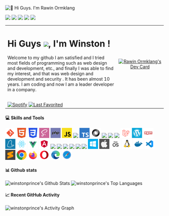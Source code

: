 <img src="https://i.imgur.com/FIVGQD7.jpg" alt="👋 Hi Guys. I'm Rawin Ormklang" title="👋 Hi Guys. I'm Rawin Ormklang"/>

<div align="left">

<a target="_blank" href="https://linkedin.com/in/25winston"><img src="https://img.shields.io/badge/winstonprince-%231DA1F2.svg?style=for-the-badge&logo=Linkedin&logoColor=white&color=1A7AB5"/></a> 
<a target="_blank" href="https://github.com/25winston"><img src="https://img.shields.io/badge/winstonprince-12100E.svg?style=for-the-badge&logo=github&logoColor=white"/></a> 
<a target="_blank" href="https://instagram.com/25winston"><img src="https://img.shields.io/badge/winstonprince-%23E4405F.svg?style=for-the-badge&logo=Instagram&logoColor=white&color=D12B7A"/></a> 
<a target="_blank" href="https://www.twitter.com/25winston"><img src="https://img.shields.io/badge/winstonprince-%231DA1F2.svg?style=for-the-badge&logo=Twitter&logoColor=white&color=2296E9"/></a> 
<a><img src="https://komarev.com/ghpvc/?username=winstonprince&label=PROFILE+VIEWS&style=for-the-badge&color=brightgreen"/></a> 

</div>  

<table>
  <tr>
    <td>
     <h1>Hi Guys <img src="https://i.imgur.com/R4SfNQG.gif" width="25">, I'm <a rel="noopener noreferrer">Winston</a> !</h1>

Welcome to my github
I am satisfied and I tried most fields of programming such as web design and development, etc., and finally I was able to find my interest, and that was web design and development and security . It has been almost 10 years. I am coding and now I am a leader developer in a company.
&nbsp;



<br/>
<a target="_blank" href="https://open.spotify.com/user/jjzobpl40am1hc6y1fs7oukqj"><img src="https://img.shields.io/badge/Follow me on Spotify-%231DB954.svg?&style=for-the-badge&logo=spotify&logoColor=white&color=35D860" alt="Spotify"></a> 
<a target="_blank" href="https://open.spotify.com/playlist/7rV5ZnwTaL2vVAE7bgW9Mi"><img src="https://img.shields.io/badge/Last Favorited-%231DB954.svg?&style=for-the-badge&logo=spotify&logoColor=white&color=35D860" alt="Last Favorited"></a>

   </td>
   <td align="center" width="30%"> 
      <a target="_blank" href="https://app.daily.dev/winstonprince"><img src="https://api.daily.dev/devcards/50af7b7cb66b46a8a535d2982b7dbeb3.png?r=co0" width="400" alt="Rawin Ormklang's Dev Card"/></a> <br/><br/>

   </td>
  </tr>
  <!--
 <tr>
  <td colspan="2">
   
   <p align="left">
    I code with :  👇
    <br/>
    <img src="https://img.shields.io/badge/HTML-239120?style=for-the-badge&logo=html5&logoColor=white&color=DA4D25"/>  
    <img src="https://img.shields.io/badge/CSS-239120?&style=for-the-badge&logo=css3&logoColor=white&color=166DAF"/>
    <img src="https://img.shields.io/badge/JavaScript-F7DF1E?style=for-the-badge&logo=javascript&logoColor=white&color=E6B523"/> 
    <img src="https://img.shields.io/badge/SCSS-F7DF1E?style=for-the-badge&logo=sass&logoColor=white&color=C76494"/> 
    <img src="https://img.shields.io/badge/less-F7DF1E?style=for-the-badge&logo=less&logoColor=white&color=2A4C82"/> 
    <img src="https://img.shields.io/badge/TypeScript-F7DF1E?style=for-the-badge&logo=typescript&logoColor=white&color=1874C2"/> 
    <img src="https://img.shields.io/badge/PHP-F7DF1E?style=for-the-badge&logo=php&logoColor=white&color=7377AD"/> 
    <img src="https://img.shields.io/badge/Bootstrap-3776AB?style=for-the-badge&logo=bootstrap&logoColor=white&color=701BEF"/> 
    <img src="https://img.shields.io/badge/React-3776AB?style=for-the-badge&logo=react&logoColor=white&color=30C6F7"/> 
    <img src="https://img.shields.io/badge/Angular-3776AB?style=for-the-badge&logo=Angular&logoColor=white&color=D20030"/> 
    <img src="https://img.shields.io/badge/Vue.js-3776AB?style=for-the-badge&logo=Vue.js&logoColor=white&color=3FB27F"/> 
    </p>
   
  </td>
 </tr>
 -->
</table>


#### 💻  Skills and Tools
<p align="left">
<img height="32" src="https://raw.githubusercontent.com/edent/SuperTinyIcons/master/images/svg/git.svg" />
<img height="32" src="https://raw.githubusercontent.com/edent/SuperTinyIcons/master/images/svg/html5.svg" />
<img height="32" src="https://raw.githubusercontent.com/edent/SuperTinyIcons/master/images/svg/css3.svg" />
<img height="32" src="https://raw.githubusercontent.com/edent/SuperTinyIcons/master/images/svg/sass.svg" />
<img height="32" src="https://raw.githubusercontent.com/edent/SuperTinyIcons/master/images/svg/php.svg" />
<img height="32" src="https://raw.githubusercontent.com/edent/SuperTinyIcons/master/images/svg/javascript.svg" />
<img height="32" src="https://www.toughlex.com/images/expertise/technology/nodejs/logo.png" />
<img height="32" src="https://raw.githubusercontent.com/edent/SuperTinyIcons/master/images/svg/typescript.svg" />
<img height="32" src="https://raw.githubusercontent.com/edent/SuperTinyIcons/master/images/svg/json.svg" />

<img height="32" src="https://upload.wikimedia.org/wikipedia/commons/thumb/b/b2/Bootstrap_logo.svg/1280px-Bootstrap_logo.svg.png" />
<img height="32" src="https://gw.alipayobjects.com/zos/rmsportal/rlpTLlbMzTNYuZGGCVYM.png" />
<img height="32" src="https://seeklogo.com/images/C/codeigniter-logo-BDF3D666E7-seeklogo.com.png" />
<img height="32" src="https://raw.githubusercontent.com/edent/SuperTinyIcons/master/images/svg/laravel.svg" />
<img height="32" src="https://raw.githubusercontent.com/edent/SuperTinyIcons/master/images/svg/wordpress.svg" />
<img height="32" src="https://raw.githubusercontent.com/edent/SuperTinyIcons/master/images/svg/npm.svg" />
<img height="32" src="https://raw.githubusercontent.com/edent/SuperTinyIcons/master/images/svg/yarn.svg" />
<img height="32" src="https://raw.githubusercontent.com/edent/SuperTinyIcons/master/images/svg/react.svg" />    
<img height="32" src="https://raw.githubusercontent.com/edent/SuperTinyIcons/master/images/svg/vue.svg" />
<img height="32" src="https://raw.githubusercontent.com/edent/SuperTinyIcons/master/images/svg/angular.svg" />
<img height="32" src="https://cartologic.com/img/Cartoview-product/GeoServer.png" />
<img height="32" src="https://upload.wikimedia.org/wikipedia/commons/thumb/6/67/OpenLayers_logo.svg/2048px-OpenLayers_logo.svg.png" />
<img height="32" src="https://upload.wikimedia.org/wikipedia/commons/thumb/d/df/ArcGIS_logo.png/800px-ArcGIS_logo.png" />


<img height="32" src="https://pngimg.com/uploads/mysql/mysql_PNG35.png" />
<img height="32" src="https://www.svgrepo.com/show/303229/microsoft-sql-server-logo.svg" />
<img height="32" src="https://cdn.icon-icons.com/icons2/2415/PNG/512/mongodb_plain_wordmark_logo_icon_146423.png" />


<img height="32" src="https://raw.githubusercontent.com/edent/SuperTinyIcons/master/images/svg/windows.svg" />
<img height="32" src="https://raw.githubusercontent.com/edent/SuperTinyIcons/master/images/svg/apple.svg" />
<img height="32" src="https://raw.githubusercontent.com/edent/SuperTinyIcons/master/images/svg/macos.svg" />
<img height="32" src="https://raw.githubusercontent.com/edent/SuperTinyIcons/master/images/svg/linux.svg" />
<img height="32" src="https://raw.githubusercontent.com/edent/SuperTinyIcons/master/images/svg/docker.svg" />
<img height="32" src="https://raw.githubusercontent.com/edent/SuperTinyIcons/master/images/svg/visualstudiocode.svg" />
<img height="32" src="https://raw.githubusercontent.com/edent/SuperTinyIcons/master/images/svg/sublimetext.svg" />
<img height="32" src="https://raw.githubusercontent.com/edent/SuperTinyIcons/master/images/svg/chrome.svg" />
<img height="32" src="https://raw.githubusercontent.com/edent/SuperTinyIcons/master/images/svg/firefox.svg" />
<img height="32" src="https://raw.githubusercontent.com/edent/SuperTinyIcons/master/images/svg/opera.svg" />
<img height="32" src="https://raw.githubusercontent.com/edent/SuperTinyIcons/master/images/svg/edge.svg" />
<img height="32" src="https://raw.githubusercontent.com/edent/SuperTinyIcons/master/images/svg/safari.svg" />



</p>


#### 📊 Github stats

<img alt="winstonprince's Github Stats" src="https://github-readme-stats.vercel.app/api/?username=winstonprince&show_icons=true&count_private=true&theme=default&hide_border=true&bg_color=fff&title_color=185be0&icon_color=185be0" height="192px"/></a>
<img alt="winstonprince's Top Languages" src="https://github-readme-stats.vercel.app/api/top-langs/?username=winstonprince&langs_count=8&layout=compact&theme=default&hide_border=true&bg_color=fff&title_color=000&icon_color=000&hide=Jupyter%20Notebook" height="192px"/>

#### 📈  Recent GitHub Activity
<img alt="winstonprince's Activity Graph" src="https://github-readme-activity-graph.vercel.app/graph?username=winstonprince&theme=react" />


